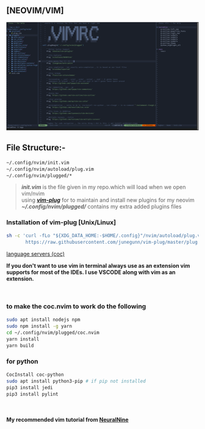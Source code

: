 ## [NEOVIM/VIM]
<img src="https://github.com/rohit-krish/CONFIG-FILES/blob/main/NEOVIM/Screenshot%20from%202022-07-11%2012-35-13.png"><br/>
## File Structure:-</br>
```~/.config/nvim/init.vim```</br>
```~/.config/nvim/autoload/plug.vim```</br>
```~/.config/nvim/plugged/*```</br>

>***init.vim*** is the file given in my repo.which will load when we open vim/nvim</br>
>using [***vim-plug***](https://github.com/junegunn/vim-plug) for to maintain and install new plugins for my neovim</br>
>***~/.config/nvim/plugged/*** contains my extra added plugins files</br>
>
### Installation of vim-plug [Unix/Linux]
```sh
sh -c 'curl -fLo "${XDG_DATA_HOME:-$HOME/.config}"/nvim/autoload/plug.vim --create-dirs \
       https://raw.githubusercontent.com/junegunn/vim-plug/master/plug.vim'
```
[language servers (coc)](https://github.com/neoclide/coc.nvim/wiki/Language-servers)
 
**If you don't want to use vim in terminal always use as an extension vim supports for most of the IDEs. I use VSCODE along with vim as an extension.</br>**

<br>

### to make the coc.nvim to work do the following
```sh
sudo apt install nodejs npm
sudo npm install -g yarn
cd ~/.config/nvim/plugged/coc.nvim
yarn install
yarn build
```
### for python

```sh
CocInstall coc-python
sudo apt install python3-pip # if pip not installed
pip3 install jedi
pip3 install pylint
```
<br>
<h4>My recommended vim tutorial from <a href="https://www.youtube.com/playlist?list=PL7yh-TELLS1Eevqs4-XmlSfrFOKb5C97K" target="_blank">NeuralNine</a></h4>

